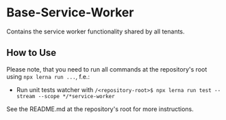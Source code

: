 ﻿# Base-Service-Worker

Contains the service worker functionality shared by all tenants.

## How to Use

Please note, that you need to run all commands at the repository's root using `npx lerna run ...`, f.e.:

- Run unit tests watcher with `/<repository-root>$ npx lerna run test --stream --scope */*service-worker`

See the README.md at the repository's root for more instructions.
